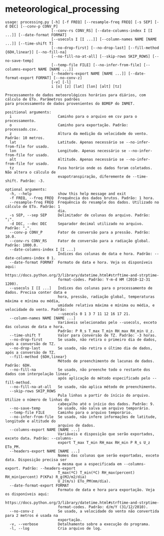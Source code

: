 # meteorological_processing
	usage: processing.py [-h] [-f FREQ] [--resample-freq FREQ] [-s SEP] [-d DEC] [--conv-p CONV_P]
	                     [--conv-rs CONV_RS] [--date-columns-index I [I ...]] [--date-format FORMAT]
	                     [--usecols I [I ...]] [--column-names NAME [NAME ...]] [--time-shift T]
	                     [--no-drop-first] [--no-drop-last] [--fill-method {6DH,linear}] [--no-fill-na]
	                     [--no-fill-na-at-all] [--skip-rows SKIP_ROWS] [--no-save-temp]
	                     [--temp-file FILE] [--no-infer-from-file] [--columns-export NAME [NAME ...]]
	                     [--headers-export NAME [NAME ...]] [--date-format-export FORMAT] [--no-conv-z]
	                     [-v] [-l]
	                     i [o] [z] [lat] [lon] [alt] [tz]
	
	Processamento de dados meteorológicos horários para diários, com cálculo de ETo. Parâmetros padrões
	para processamento de dados provenientes do BDMEP do INMET.
	
	positional arguments:
	  i                     Caminho para o arquivo em csv para o processamento.
	  o                     Caminho para exportação. Padrão: processado.csv.
	  z                     Altura da medição da velocidade do vento. Padrão: 10 metros.
	  lat                   Latitude. Apenas necessário se --no-infer-from-file for usado.
	  lon                   Longitude. Apenas necessário se --no-infer-from-file for usado.
	  alt                   Altitude. Apenas necessário se --no-infer-from-file for usado.
	  tz                    Fuso horário onde os dados foram coletados. Não altera o cálculo de
	                        evapotranspiração, diferemente de --time-shift. Padrão: -3.
	
	optional arguments:
	  -h, --help            show this help message and exit
	  -f FREQ, --freq FREQ  Frequência dos dados brutos. Padrão: 1 hora.
	  --resample-freq FREQ  Frequência do resample dos dados. Utilizado no cálculo de ETo. Padrão: 1
	                        dia.
	  -s SEP, --sep SEP     Delimitador de colunas do arquivo. Padrão: ";".
	  -d DEC, --dec DEC     Separador decimal utilizado no arquivo. Padrão: ",".
	  --conv-p CONV_P       Fator de conversão para a pressão. Padrão: 10.0.
	  --conv-rs CONV_RS     Fator de conversão para a radiação global. Padrão: 1000.0.
	  --date-columns-index I [I ...]
	                        Índices das colunas de data e hora. Padrão: --date-columns-index 0 1.
	  --date-format FORMAT  Formato de data e hora. Veja os disponíveis aqui:
	                        https://docs.python.org/3/library/datetime.html#strftime-and-strptime-
	                        format-codes. Padrão: Y-m-d HM (2010-12-31 1200).
	  --usecols I [I ...]   Índices das colunas para o processamento de dados. Precisa conter data e
	                        hora, pressão, radiação global, temperaturas máxima e mínima ou média,
	                        umidade relativa máxima e mínima ou média, e velocidade do vento. Padrão:
	                        --usecols 0 1 3 7 11 12 16 17 21.
	  --column-names NAME [NAME ...]
	                        Variáveis selecionadas pelo --usecols, exceto das colunas de data e hora.
	                        Padrão: P R_s T_max T_min RH_max RH_min U_z.
	  --time-shift T        Valor para conversão de TZ. Padrão: -3 horas.
	  --no-drop-first       Se usado, não retira o primeiro dia de dados, após a conversão de TZ.
	  --no-drop-last        Se usado, não retira o último dia de dados, após a conversão de TZ.
	  --fill-method {6DH,linear}
	                        Método de preenchimento de lacunas de dados. Padrão: 6DH.
	  --no-fill-na          Se usado, não preenche todo o restante dos dados com interpolação linear,
	                        após aplicação do método especificado pelo --fill-method.
	  --no-fill-na-at-all   Se usado, não aplica método de preenchimento.
	  --skip-rows SKIP_ROWS
	                        Pula linhas a partir do ínício do arquivo. Utilize o número de linhas do
	                        cabeçalho até o início dos dados. Padrão: 9.
	  --no-save-temp        Se usado, não salva um arquivo temporário.
	  --temp-file FILE      Caminho para o arquivo temporário.
	  --no-infer-from-file  Se usado, não infere informações de latitude, longitude e altitude do
	                        arquivo de dados.
	  --columns-export NAME [NAME ...]
	                        Variáveis e disposição que serão exportados, exceto data. Padrão: --columns-
	                        export T_max T_min RH_max RH_min P R_s U_z ETo_PM.
	  --headers-export NAME [NAME ...]
	                        Nomes das colunas que serão exportadas, exceto data. Disposição precisa ser
	                        a mesma que a especificada em --columns-export. Padrão: --headers-export
	                        T_max(ºC) T_min(ºC) RH_max(percent) RH_min(percent) P(KPa) R_g(MJ/m2/dia)
	                        U_2(m/s) ETo_PM(mm/dia).
	  --date-format-export FORMAT
	                        Formato de data e hora para exportação. Veja os disponíveis aqui:
	                        https://docs.python.org/3/library/datetime.html#strftime-and-strptime-
	                        format-codes. Padrão: d/m/Y (31/12/2010).
	  --no-conv-z           Se usado, a velocidade do vento não convertida para 2 metros é usada na
	                        exportação.
	  -v, --verbose         Detalhamento sobre a execução do programa.
	  -l, --log             Cria arquivo de log.
